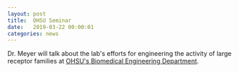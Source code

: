 ```yaml
---
layout: post
title:  OHSU Seminar
date:   2019-03-22 00:00:01
categories: news
---
```


Dr. Meyer will talk about the lab's efforts for engineering the activity of large receptor families at [OHSU's Biomedical Engineering Department](https://www.ohsu.edu/xd/education/schools/school-of-medicine/departments/basic-science-departments/biomedical-engineering/).
